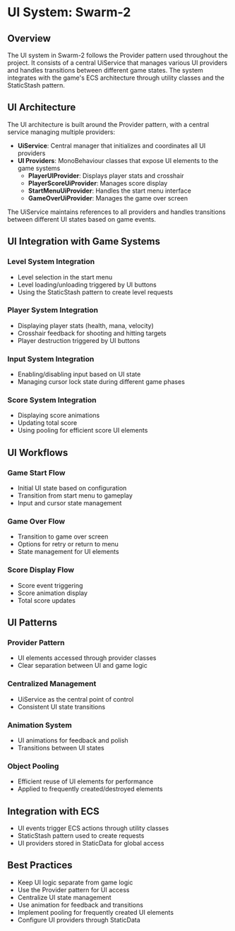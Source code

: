 # UI System: Swarm-2

## Overview
The UI system in Swarm-2 follows the Provider pattern used throughout the project. It consists of a central UiService that manages various UI providers and handles transitions between different game states. The system integrates with the game's ECS architecture through utility classes and the StaticStash pattern.

## UI Architecture
The UI architecture is built around the Provider pattern, with a central service managing multiple providers:

- **UiService**: Central manager that initializes and coordinates all UI providers
- **UI Providers**: MonoBehaviour classes that expose UI elements to the game systems
  - **PlayerUIProvider**: Displays player stats and crosshair
  - **PlayerScoreUiProvider**: Manages score display
  - **StartMenuUiProvider**: Handles the start menu interface
  - **GameOverUiProvider**: Manages the game over screen

The UiService maintains references to all providers and handles transitions between different UI states based on game events.

## UI Integration with Game Systems

### Level System Integration
- Level selection in the start menu
- Level loading/unloading triggered by UI buttons
- Using the StaticStash pattern to create level requests

### Player System Integration
- Displaying player stats (health, mana, velocity)
- Crosshair feedback for shooting and hitting targets
- Player destruction triggered by UI buttons

### Input System Integration
- Enabling/disabling input based on UI state
- Managing cursor lock state during different game phases

### Score System Integration
- Displaying score animations
- Updating total score
- Using pooling for efficient score UI elements

## UI Workflows

### Game Start Flow
- Initial UI state based on configuration
- Transition from start menu to gameplay
- Input and cursor state management

### Game Over Flow
- Transition to game over screen
- Options for retry or return to menu
- State management for UI elements

### Score Display Flow
- Score event triggering
- Score animation display
- Total score updates

## UI Patterns

### Provider Pattern
- UI elements accessed through provider classes
- Clear separation between UI and game logic

### Centralized Management
- UiService as the central point of control
- Consistent UI state transitions

### Animation System
- UI animations for feedback and polish
- Transitions between UI states

### Object Pooling
- Efficient reuse of UI elements for performance
- Applied to frequently created/destroyed elements

## Integration with ECS
- UI events trigger ECS actions through utility classes
- StaticStash pattern used to create requests
- UI providers stored in StaticData for global access

## Best Practices
- Keep UI logic separate from game logic
- Use the Provider pattern for UI access
- Centralize UI state management
- Use animation for feedback and transitions
- Implement pooling for frequently created UI elements
- Configure UI providers through StaticData